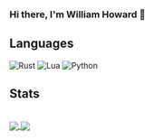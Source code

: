 ### Hi there, I'm William Howard 👋



## Languages

![Rust](https://img.shields.io/badge/rust-%23000000.svg?style=for-the-badge&logo=rust&logoColor=white)
![Lua](https://img.shields.io/badge/lua-%232C2D72.svg?style=for-the-badge&logo=lua&logoColor=white)
![Python](https://img.shields.io/badge/python-3670A0?style=for-the-badge&logo=python&logoColor=ffdd54)
<!-- ![Nginx](https://img.shields.io/badge/nginx-%23009639.svg?style=for-the-badge&logo=nginx&logoColor=white)
 -->
 
 
 ## Stats
<br/>
<a href="https://github.com/wjhoward/">
  <img src="https://github-readme-stats.vercel.app/api?username=wjhoward&show_icons=true&theme=tokyonight&count_private=true&hide_border=true" align="center">
</a>

<a href="https://github.com/wjhoward/">
  <img src="https://github-readme-stats.vercel.app/api/top-langs/?username=wjhoward&theme=tokyonight&hide_border=true&layout=compact" align="center">
</a>

<!-- <a href="https://github.com/wjhoward/">
  <img src="https://github-readme-streak-stats.herokuapp.com/?user=wjhoward&theme=tokyonight&hide_border=true" align="center">
</a> -->

<!--
**wjhoward/wjhoward** is a ✨ _special_ ✨ repository because its `README.md` (this file) appears on your GitHub profile.

Here are some ideas to get you started:

- 🔭 I’m currently working on ...
- 🌱 I’m currently learning ...
- 👯 I’m looking to collaborate on ...
- 🤔 I’m looking for help with ...
- 💬 Ask me about ...
- 📫 How to reach me: ...
- 😄 Pronouns: ...
- ⚡ Fun fact: ...
-->
